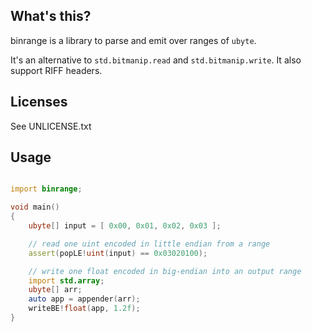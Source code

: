 ## What's this?

binrange is a library to parse and emit over ranges of `ubyte`.

It's an alternative to `std.bitmanip.read` and `std.bitmanip.write`.
It also support RIFF headers.

## Licenses

See UNLICENSE.txt


## Usage

```d

import binrange;

void main()
{
    ubyte[] input = [ 0x00, 0x01, 0x02, 0x03 ];

    // read one uint encoded in little endian from a range
    assert(popLE!uint(input) == 0x03020100);

    // write one float encoded in big-endian into an output range
    import std.array;
    ubyte[] arr;
    auto app = appender(arr);
    writeBE!float(app, 1.2f);
}

```
